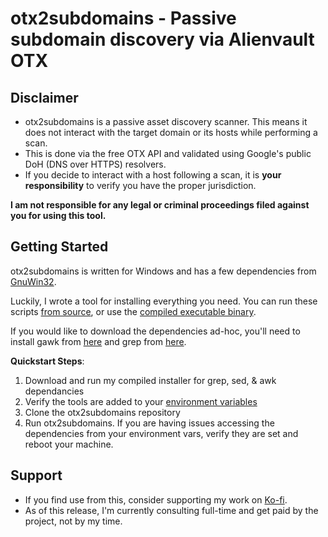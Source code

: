 # otx2subdomains - Passive subdomain discovery via Alienvault OTX

## Disclaimer

- otx2subdomains is a passive asset discovery scanner. This means it does not interact with the target domain or its hosts while performing a scan. 
- This is done via the free OTX API and validated using Google's public DoH (DNS over HTTPS) resolvers.
- If you decide to interact with a host following a scan, it is **your responsibility** to verify you have the proper jurisdiction. 

**I am not responsible for any legal or criminal proceedings filed against you for using this tool.**

## Getting Started
otx2subdomains is written for Windows and has a few dependencies from [GnuWin32](https://gnuwin32.sourceforge.net/).

Luckily, I wrote a tool for installing everything you need. You can run these scripts [from source](https://github.com/ndr-repo/gnuwin32_Scan-Download/), or use the [compiled executable binary](https://github.com/ndr-repo/gnuwin32_Scan-Download/releases/tag/v1.0.0).

If you would like to download the dependencies ad-hoc, you'll need to install gawk from [here](https://gnuwin32.sourceforge.net/packages/gawk.htm) and grep from [here](https://gnuwin32.sourceforge.net/packages/grep.htm).

**Quickstart Steps**:
1. Download and run my compiled installer for grep, sed, & awk dependancies
2. Verify the tools are added to your [environment variables](https://www.howtogeek.com/787217/how-to-edit-environment-variables-on-windows-10-or-11/)
3. Clone the otx2subdomains repository
4. Run otx2subdomains. If you are having issues accessing the dependencies from your environment vars, verify they are set and reboot your machine.

## Support
- If you find use from this, consider supporting my work on [Ko-fi](https://ko-fi.com/weekndr_sec). 
- As of this release, I'm currently consulting full-time and get paid by the project, not by my time.
